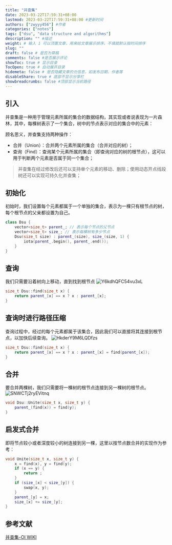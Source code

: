 ```yaml
---
title: "并查集"
date: 2023-03-22T17:59:31+08:00
lastmod: 2023-03-22T17:59:31+08:00 #更新时间
authors: ["zwyyy456"] #作者
categories: ["notes"]
tags: ["dsu", "data structure and algorithms"]
description: "" #描述
weight: # 输入 1 可以顶置文章，用来给文章展示排序，不填就默认按时间排序
slug: ""
draft: false # 是否为草稿
comments: false #是否展示评论
showToc: true # 显示目录
TocOpen: true # 自动展开目录
hidemeta: false # 是否隐藏文章的元信息，如发布日期、作者等
disableShare: true # 底部不显示分享栏
showbreadcrumbs: false #顶部显示当前路径
---
```

## 引入
并查集是一种用于管理元素所属的集合的数据结构，其实现或者说表现为一片森林，其中，每棵树表示了一个集合，树中的节点表示对应的集合中的元素：

顾名思义，并查集支持两种操作：
- 合并（Union）：合并两个元素所属的集合（合并对应的树）；
- 查询（Find）：查询某个元素所属的集合（即查询对应的树的根节点），这可以用于判断两个元素是否属于同一个集合；

> 并查集在经过修改后还可以支持单个元素的移动、删除；使用动态开点线段树还可以实现可持久化并查集；

## 初始化
初始时，我们设置每个元素都属于一个单独的集合，表示为一棵只有根节点的树，每个根节点的父亲都设置为自己。
```cpp
class Dsu {
    vector<size_t> parent_; // 表示每个节点的父节点
    vector<size_t> size_; // 表示每棵树有多少节点
    Dsu(size_t size) : parent_(size), size_(size, 1) {
        iota(parent_.begin(), parent_.end());
    }
}
```

## 查询
我们只需要沿着树向上移动，直到找到根节点
![Y6kdhQFC54vu3xL](https://pic-upyun.zwyyy456.tech/smms/2023-12-26-070002.png)
```cpp
size_t Dsu::find(size_t x) {
    return parent_[x] == x ? x : parent_[x];
}
```

## 查询时进行路径压缩
查询过程中，经过的每个元素都属于该集合，因此我们可以直接将其连接到根节点，以加快后续查询。
![HkderY9M6LQDfzs](https://pic-upyun.zwyyy456.tech/smms/2023-12-26-070003.png)
```cpp
size_t Dsu::find(size_t x) {
    return parent_[x] == x ? x : parent_[x] = find(parent_[x]);
}
```

## 合并
要合并两棵树，我们只需要将一棵树的根节点连接到另一棵树的根节点。
![SNWCTj2ryEVitnq](https://pic-upyun.zwyyy456.tech/smms/2023-12-26-070005.png)
```cpp
void Dsu::Unite(size_t x, size_t y) {
    parent_(find(x)) = find(y);
}
```

## 启发式合并
即将节点较小或者深度较小的树连接到另一棵，这里以按节点数合并的实现作为参考：
```cpp
void Unite(size_t x, size_t y) {
    x = find(x), y = find(y);
    if (x == y) {
        return ;
    }
    if (size_[x] < size_[y]) {
        swap(x, y);
    }
    parent_[y] = x;
    size_[x] += size_[y];
}
```

## 参考文献
[并查集-OI WIKI](https://oi-wiki.org/ds/dsu/)